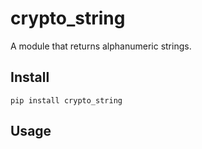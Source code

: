 # crypto_string
A module that returns alphanumeric strings.

## Install

```
pip install crypto_string
```

## Usage